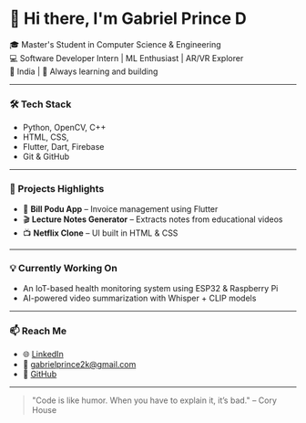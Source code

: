# 👋 Hi there, I'm Gabriel Prince D

🎓 Master's Student in Computer Science & Engineering  
💻 Software Developer Intern | ML Enthusiast | AR/VR Explorer  
📍 India | 🚀 Always learning and building

---

### 🛠️ Tech Stack
- Python, OpenCV, C++  
- HTML, CSS,  
- Flutter, Dart, Firebase    
- Git & GitHub  

---

### 📘 Projects Highlights
- 📱 **Bill Podu App** – Invoice management using Flutter  
- 🎬 **Lecture Notes Generator** – Extracts notes from educational videos  
- 📺 **Netflix Clone** – UI built in HTML & CSS  

---

### 💡 Currently Working On
- An IoT-based health monitoring system using ESP32 & Raspberry Pi  
- AI-powered video summarization with Whisper + CLIP models  

---

### 📫 Reach Me
- 🌐 [LinkedIn](https://www.linkedin.com/in/gabriel-prince-236303203 )
- 📧 gabrielprince2k@gmail.com
- 🐙 [GitHub](https://github.com/gabrialprince)

---

> "Code is like humor. When you have to explain it, it’s bad." – Cory House
